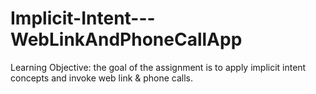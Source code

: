 # Implicit-Intent---WebLinkAndPhoneCallApp
Learning Objective: the goal of the assignment is to apply implicit intent concepts and invoke web link &amp; phone calls.
